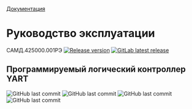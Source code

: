 <a href="https://stepanov-sergey.github.io/YART/">Документация</a>
# Руководство эксплуатации
САМД.425000.001РЭ
<a href="https://badgen.net/github/release/Stepanov-Sergey/YART"><img alt="Release version" src="https://img.shields.io/github/v/release/Stepanov-Sergey/YART"></a>
[![GitLab latest release](https://badgen.net/github/last-commit/Stepanov-Sergey/YART/YART)](https://github.com/Stepanov-Sergey/YART/commits/main)

## Программируемый логический контроллер YART

<img alt="GitHub last commit" src="https://img.shields.io/badge/YouTube-FF0000?style=for-the-badge&logo=youtube&logoColor=white"> <img alt="GitHub last commit" src="https://img.shields.io/badge/GitHub-100000?style=for-the-badge&logo=github&logoColor=white"> <img alt="GitHub last commit" src="https://img.shields.io/badge/Facebook-1877F2?style=for-the-badge&logo=facebook&logoColor=white"> <img alt="GitHub last commit" src="https://img.shields.io/badge/Telegram-2CA5E0?style=for-the-badge&logo=telegram&logoColor=white">

